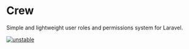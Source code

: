 # Crew
Simple and lightweight user roles and permissions system for Laravel.

[![unstable](http://badges.github.io/stability-badges/dist/unstable.svg)](https://github.com/codeforms/Crew)
